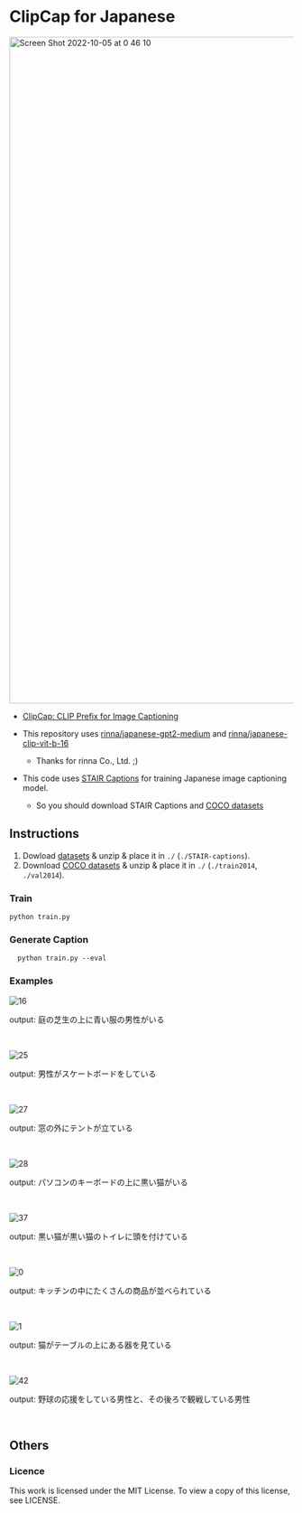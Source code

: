# ClipCap for Japanese

<img width="1180" alt="Screen Shot 2022-10-05 at 0 46 10" src="https://user-images.githubusercontent.com/51681991/193865301-e9565edc-a065-415e-abe8-1329df57dbb5.png">

- [ClipCap: CLIP Prefix for Image Captioning](https://arxiv.org/abs/2111.09734)
- This repository uses [rinna/japanese-gpt2-medium](https://huggingface.co/rinna/japanese-gpt2-medium) and [rinna/japanese-clip-vit-b-16](https://huggingface.co/rinna/japanese-clip-vit-b-16)
  - Thanks for rinna Co., Ltd. ;)

- This code uses [STAIR Captions](http://captions.stair.center/) for training Japanese image captioning model.
  - So you should download STAIR Captions and [COCO datasets](https://cocodataset.org/#download)
 
## Instructions

1. Dowload [datasets](http://captions.stair.center/) & unzip & place it in `./` (`./STAIR-captions`).
2. Download [COCO datasets](https://cocodataset.org/#download) & unzip & place it in `./` (`./train2014`, `./val2014`).

### Train 

```
python train.py
```

### Generate Caption

```
  python train.py --eval
```

### Examples

![16](https://user-images.githubusercontent.com/51681991/193881768-88d354c6-378a-471f-bd5d-a8c619d9ccc2.jpg)

output: 庭の芝生の上に青い服の男性がいる

<br>

![25](https://user-images.githubusercontent.com/51681991/193882047-f704573d-8f82-4a37-a59e-1855a631ee41.jpg)

output: 男性がスケートボードをしている

<br>


![27](https://user-images.githubusercontent.com/51681991/193882119-02ff1e8f-f6d8-47c5-9152-5b06aa5fcdb8.jpg)

output: 窓の外にテントが立ている

<br>

![28](https://user-images.githubusercontent.com/51681991/193882217-f86cc6c0-392f-4924-80a8-e5cb50b9eef5.jpg)

output: パソコンのキーボードの上に黒い猫がいる

<br>

![37](https://user-images.githubusercontent.com/51681991/193882424-362245e5-0f1f-4b86-bfdf-e22e88008eac.jpg)

output: 黒い猫が黒い猫のトイレに頭を付けている

<br>


![0](https://user-images.githubusercontent.com/51681991/193881191-6313a3d6-0bf4-4c01-9d11-cf9bf64acf97.jpg)

output: キッチンの中にたくさんの商品が並べられている 

<br>

![1](https://user-images.githubusercontent.com/51681991/193881208-3a868a9a-79d2-4641-bd75-2ca9b8b615cc.jpg)

output: 猫がテーブルの上にある器を見ている

<br>


![42](https://user-images.githubusercontent.com/51681991/193882591-6250cd31-034a-467a-9082-aa5fed4433a2.jpg)

output: 野球の応援をしている男性と、その後ろで観戦している男性

<br>



## Others
### Licence

This work is licensed under the MIT License. To view a copy of this license, see LICENSE.
